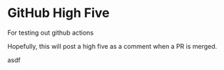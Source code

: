 # GitHub High Five

For testing out github actions

Hopefully, this will post a high five as a comment when a PR is merged.


asdf
